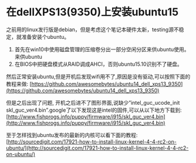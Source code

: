 # 在dellXPS13(9350)上安装ubuntu15

之前用的linux发行版是debian，但是考虑这个笔记本硬件太新，testing源不稳定，就准备安装个ubuntu。 

1. 首先在win10中使用磁盘管理的压缩卷分出一部分空闲分区来供ubuntu使用。来供ubuntu 
2. 在BIOS中把硬盘模式从RAID调成AHCI，否则ubuntu15.10识别不了硬盘。 

然后正常安装ubuntu,但是开机后发现wifi用不了,原因是没有驱动,可以按照下面的教程来做: 
[https://github.com/awesomebytes/ubuntu14_dell_xps13_9350](https://github.com/awesomebytes/ubuntu14_dell_xps13_9350)

但是之后出现了问题, 开机之后进不了图形界面,说缺少”intel_guc_ucode_init skl_guc_ver4.bin”.google了以下发现这是intel的固件,可以从以下地方下载到: 
[http://www.fishprogs.info/puppy/firmware/i915/skl_guc_ver4.bin](http://www.fishprogs.info/puppy/firmware/i915/skl_guc_ver4.bin)

至于怎样找到ubuntu发布的最新的内核可以看下面的教程: 
[http://sourcedigit.com/17921-how-to-install-linux-kernel-4-4-rc2-on-ubuntu/](http://sourcedigit.com/17921-how-to-install-linux-kernel-4-4-rc2-on-ubuntu/)